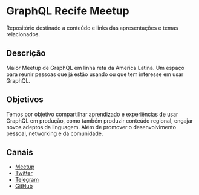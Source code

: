 # GraphQL Recife Meetup

Repositório destinado a conteúdo e links das apresentações e temas relacionados.

## Descrição
Maior Meetup de GraphQL em linha reta da America Latina.
Um espaço para reunir pessoas que já estão usando ou que tem interesse em usar GraphQL.

## Objetivos
Temos por objetivo compartilhar aprendizado e experiências de usar GraphQL em produção, como também produzir conteúdo regional, engajar novos adeptos da linguagem. Além de promover o desenvolvimento pessoal, networking e da comunidade.

## Canais
- [Meetup](https://www.meetup.com/GraphQL-Recife/)
- [Twitter](https://twitter.com/graphqlrecife)
- [Telegram](https://t.me/graphqlrecife)
- [GitHub](https://github.com/graphqlrecife)
